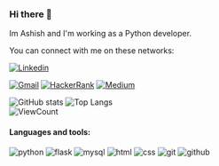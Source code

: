 
### Hi there 👋  
Im Ashish and I'm working as a Python developer.  

You can connect with me on these networks:
<!-- Your badges -->

[![Linkedin](https://img.shields.io/badge/-Ashish_Salaskar-blue?style=flat&logo=Linkedin&logoColor=white)](https://www.linkedin.com/in/ashishsalaskar/)

[![Gmail](https://img.shields.io/badge/-ashishsalaskar1-c14438?style=flat&logo=Gmail&logoColor=white)](https://mail.google.com/mail/?view=cm&fs=1&to=ashishsalaskar1@gmail.com)
[![HackerRank](https://img.shields.io/badge/-ashishsalaskar1-islamicgreen?style=flat&logo=HackerRank&logoColor=black)](https://www.hackerrank.com/ashishsalaskar1)
[![Medium](https://img.shields.io/badge/-@joykishan120-black?style=flat&logo=Medium&logoColor=white)](https://ashishsalaskar1.medium.com/)



![GitHub stats](https://github-readme-stats.vercel.app/api?username=AshishSalaskar1&show_icons=true&hide_title=true&count_private=true&include_all_commits=true&count_private=true&theme=gotham)
![Top Langs](https://github-readme-stats.vercel.app/api/top-langs/?username=AshishSalaskar1&layout=compact&theme=gotham&custom_title=Statistics)  
![ViewCount](https://komarev.com/ghpvc/?username=AshishSalaskar1&color=1A4730)
#### Languages and tools:
![python](https://img.shields.io/badge/python%20-%2314354C.svg?&style=for-the-badge&logo=python&logoColor=white)
![flask](https://img.shields.io/badge/Flask-000000.svg?&style=for-the-badge&logo=flask&logoColor=white)
![mysql](https://img.shields.io/badge/mysql-4479A1.svg?&style=for-the-badge&logo=mysql&logoColor=white)
![html](https://img.shields.io/badge/html%20-%23E34F26.svg?&style=for-the-badge&logo=html5&logoColor=white)
![css](https://img.shields.io/badge/css%20-%231572B6.svg?&style=for-the-badge&logo=css3&logoColor=white) 
![git](https://img.shields.io/badge/git%20-%23F05033.svg?&style=for-the-badge&logo=git&logoColor=white) 
![github](https://img.shields.io/badge/-CI/CD-2D9EA2?&style=for-the-badge) 

